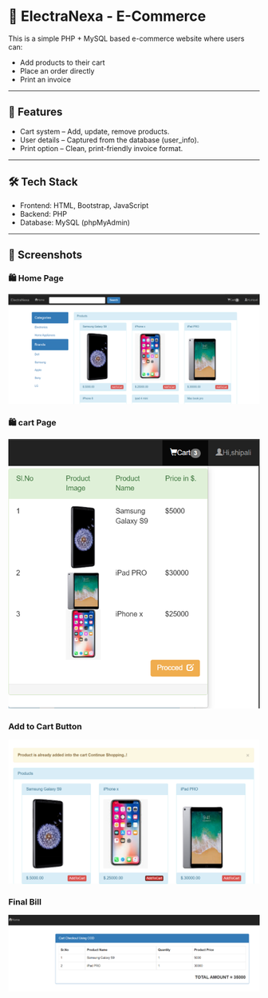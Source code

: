 # 🛒 ElectraNexa - E-Commerce 

This is a simple PHP + MySQL based e-commerce website where users can:
- Add products to their cart
- Place an order directly
- Print an invoice 

---
## 🚀 Features
- Cart system – Add, update, remove products.
- User details – Captured from the database (user_info).
- Print option – Clean, print-friendly invoice format.

---
## 🛠️ Tech Stack
- Frontend: HTML, Bootstrap, JavaScript
- Backend: PHP 
- Database: MySQL (phpMyAdmin)

---

## 📸 Screenshots

### 🛍️ Home Page
![Home Page](screenshots/FirstPage.png)  

### 🛍️ cart Page
![Home Page](screenshots/cart.png)

### Add to Cart Button
![Cart Page](screenshots/AddToCartButton.png)  

### Final Bill
![Home Page](screenshots/FinalBill.png)

